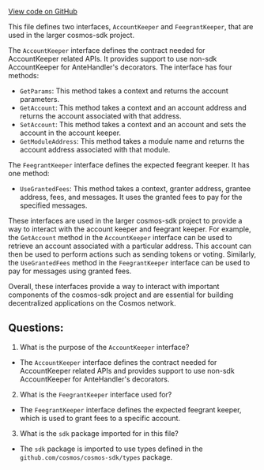 [View code on GitHub](https://github.com/cosmos/cosmos-sdk/blob/main/x/auth/ante/expected_keepers.go)

This file defines two interfaces, `AccountKeeper` and `FeegrantKeeper`, that are used in the larger cosmos-sdk project. 

The `AccountKeeper` interface defines the contract needed for AccountKeeper related APIs. It provides support to use non-sdk AccountKeeper for AnteHandler's decorators. The interface has four methods:
- `GetParams`: This method takes a context and returns the account parameters.
- `GetAccount`: This method takes a context and an account address and returns the account associated with that address.
- `SetAccount`: This method takes a context and an account and sets the account in the account keeper.
- `GetModuleAddress`: This method takes a module name and returns the account address associated with that module.

The `FeegrantKeeper` interface defines the expected feegrant keeper. It has one method:
- `UseGrantedFees`: This method takes a context, granter address, grantee address, fees, and messages. It uses the granted fees to pay for the specified messages.

These interfaces are used in the larger cosmos-sdk project to provide a way to interact with the account keeper and feegrant keeper. For example, the `GetAccount` method in the `AccountKeeper` interface can be used to retrieve an account associated with a particular address. This account can then be used to perform actions such as sending tokens or voting. Similarly, the `UseGrantedFees` method in the `FeegrantKeeper` interface can be used to pay for messages using granted fees. 

Overall, these interfaces provide a way to interact with important components of the cosmos-sdk project and are essential for building decentralized applications on the Cosmos network.
## Questions: 
 1. What is the purpose of the `AccountKeeper` interface?
- The `AccountKeeper` interface defines the contract needed for AccountKeeper related APIs and provides support to use non-sdk AccountKeeper for AnteHandler's decorators.

2. What is the `FeegrantKeeper` interface used for?
- The `FeegrantKeeper` interface defines the expected feegrant keeper, which is used to grant fees to a specific account.

3. What is the `sdk` package imported for in this file?
- The `sdk` package is imported to use types defined in the `github.com/cosmos/cosmos-sdk/types` package.